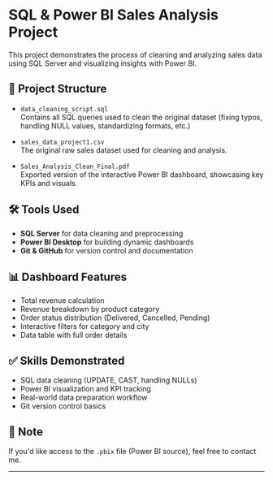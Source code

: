 
# SQL & Power BI Sales Analysis Project

This project demonstrates the process of cleaning and analyzing sales data using SQL Server and visualizing insights with Power BI.

## 📁 Project Structure

- `data_cleaning_script.sql`  
  Contains all SQL queries used to clean the original dataset (fixing typos, handling NULL values, standardizing formats, etc.)

- `sales_data_project1.csv`  
  The original raw sales dataset used for cleaning and analysis.

- `Sales_Analysis_Clean_Final.pdf`  
  Exported version of the interactive Power BI dashboard, showcasing key KPIs and visuals.

## 🛠️ Tools Used

- **SQL Server** for data cleaning and preprocessing  
- **Power BI Desktop** for building dynamic dashboards  
- **Git & GitHub** for version control and documentation

## 📊 Dashboard Features

- Total revenue calculation  
- Revenue breakdown by product category  
- Order status distribution (Delivered, Cancelled, Pending)  
- Interactive filters for category and city  
- Data table with full order details

## ✅ Skills Demonstrated

- SQL data cleaning (UPDATE, CAST, handling NULLs)  
- Power BI visualization and KPI tracking  
- Real-world data preparation workflow  
- Git version control basics

## 📎 Note

If you'd like access to the `.pbix` file (Power BI source), feel free to contact me.

---

